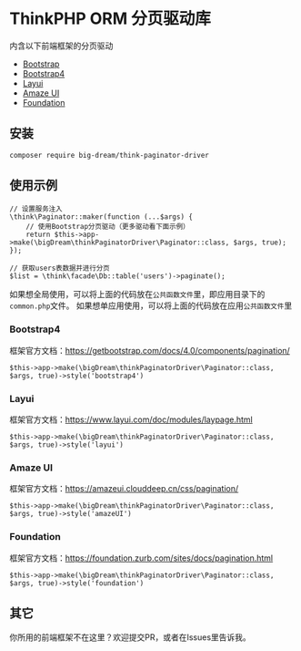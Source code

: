 # ThinkPHP ORM 分页驱动库

内含以下前端框架的分页驱动

* [Bootstrap](#bootstrap)
* [Bootstrap4](#bootstrap4)
* [Layui](#layui)
* [Amaze UI](#amaze-ui)
* [Foundation](#foundation)

## 安装
```
composer require big-dream/think-paginator-driver
```

## 使用示例
```
// 设置服务注入
\think\Paginator::maker(function (...$args) {
    // 使用Bootstrap分页驱动（更多驱动看下面示例）
    return $this->app->make(\bigDream\thinkPaginatorDriver\Paginator::class, $args, true);
});

// 获取users表数据并进行分页
$list = \think\facade\Db::table('users')->paginate();
```

如果想全局使用，可以将上面的代码放在`公共函数文件`里，即应用目录下的`common.php`文件。
如果想单应用使用，可以将上面的代码放在应用`公共函数文件`里

### Bootstrap4
框架官方文档：https://getbootstrap.com/docs/4.0/components/pagination/
```
$this->app->make(\bigDream\thinkPaginatorDriver\Paginator::class, $args, true)->style('bootstrap4')
```

### Layui
框架官方文档：https://www.layui.com/doc/modules/laypage.html
```
$this->app->make(\bigDream\thinkPaginatorDriver\Paginator::class, $args, true)->style('layui')
```

### Amaze UI
框架官方文档：https://amazeui.clouddeep.cn/css/pagination/
```
$this->app->make(\bigDream\thinkPaginatorDriver\Paginator::class, $args, true)->style('amazeUI')
```

### Foundation
框架官方文档：https://foundation.zurb.com/sites/docs/pagination.html
```
$this->app->make(\bigDream\thinkPaginatorDriver\Paginator::class, $args, true)->style('foundation')
```

## 其它
你所用的前端框架不在这里？欢迎提交PR，或者在Issues里告诉我。